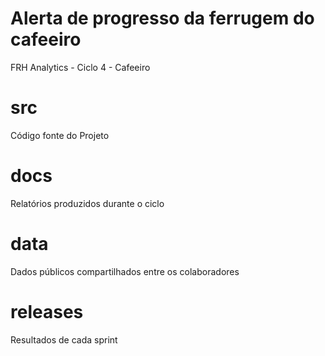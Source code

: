 Alerta de progresso da ferrugem do cafeeiro
===========================================

FRH Analytics - Ciclo 4 - Cafeeiro

# src

Código fonte do Projeto

# docs

Relatórios produzidos durante o ciclo

# data

Dados públicos compartilhados entre os colaboradores

# releases

Resultados de cada sprint